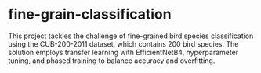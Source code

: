 # fine-grain-classification
This project tackles the challenge of fine-grained bird species classification using the CUB-200-2011 dataset, which contains 200 bird species. The solution employs transfer learning with EfficientNetB4, hyperparameter tuning, and phased training to balance accuracy and overfitting.  
